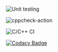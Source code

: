 ![Unit testing](https://github.com/99002544/SDLC-Activity-2-/workflows/Unit%20testing/badge.svg)

![cppcheck-action](https://github.com/99002544/SDLC-Activity-2-/workflows/cppcheck-action/badge.svg)

![C/C++ CI](https://github.com/99002544/SDLC-Activity-2-/workflows/C/C++%20CI/badge.svg)

[![Codacy Badge](https://app.codacy.com/project/badge/Grade/da8529bacf0447b6bb6bfdeaa31ea932)](https://www.codacy.com/gh/99002544/SDLC-Activity-2-/dashboard?utm_source=github.com&amp;utm_medium=referral&amp;utm_content=99002544/SDLC-Activity-2-&amp;utm_campaign=Badge_Grade)  
